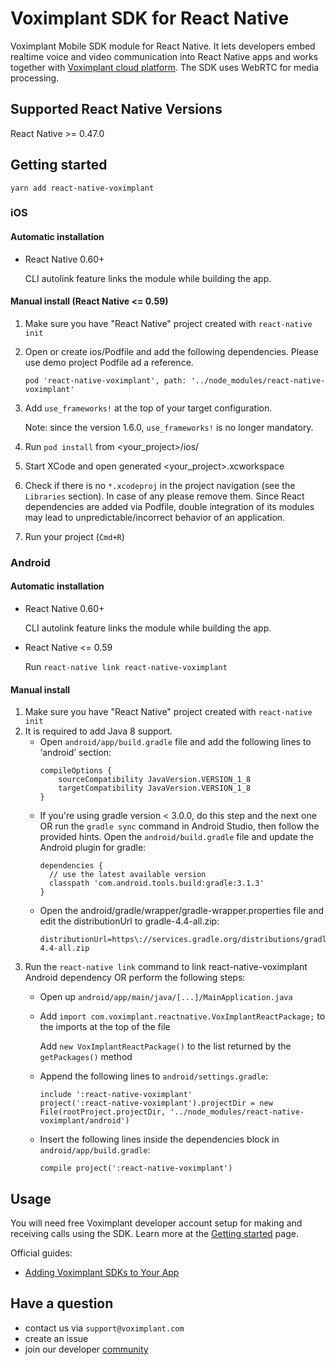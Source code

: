 # Voximplant SDK for React Native

Voximplant Mobile SDK module for React Native. It lets developers embed realtime voice and video communication into React Native apps and works together with [Voximplant cloud platform](http://voximplant.com). The SDK uses WebRTC for media processing.

## Supported React Native Versions
React Native >= 0.47.0

## Getting started

`yarn add react-native-voximplant`

### iOS

#### Automatic installation 
- React Native 0.60+

  CLI autolink feature links the module while building the app.

#### Manual install (React Native <= 0.59)

1. Make sure you have "React Native" project created with `react-native init`
2. Open or create ios/Podfile and add the following dependencies. Please use demo project Podfile ad a reference.
    ```
    pod 'react-native-voximplant', path: '../node_modules/react-native-voximplant'
    ```
3. Add `use_frameworks!` at the top of your target configuration.

   Note: since the version 1.6.0, `use_frameworks!` is no longer mandatory.
4. Run `pod install` from <your_project>/ios/
5. Start XCode and open generated <your_project>.xcworkspace
6. Check if there is no `*.xcodeproj` in the project navigation (see the  `Libraries` section). In case of any please remove them. 
   Since React dependencies are added via Podfile, double integration of its modules may lead to unpredictable/incorrect behavior of an application.
7. Run your project (`Cmd+R`)

### Android

#### Automatic installation 
- React Native 0.60+

  CLI autolink feature links the module while building the app.

- React Native <= 0.59

  Run `react-native link react-native-voximplant`

#### Manual install

1. Make sure you have "React Native" project created with `react-native init`
2. It is required to add Java 8 support. 
    - Open `android/app/build.gradle` file and add the following lines to ‘android’ section: 
        ```
        compileOptions {
            sourceCompatibility JavaVersion.VERSION_1_8
            targetCompatibility JavaVersion.VERSION_1_8
        }
        ```
    - If you're using gradle version < 3.0.0, do this step and the next one OR run the `gradle sync` command in Android Studio, then follow the provided hints. 
      Open the `android/build.gradle` file and update the Android plugin for gradle: 
        ```
        dependencies {
          // use the latest available version
          classpath 'com.android.tools.build:gradle:3.1.3'
        }​
        
        ```
    - Open the android/gradle/wrapper/gradle-wrapper.properties file and edit the distributionUrl to gradle-4.4-all.zip: 
        ```
        distributionUrl=https\://services.gradle.org/distributions/gradle-4.4-all.zip
        ```
3. Run the `react-native link` command to link react-native-voximplant Android dependency OR perform the following steps: 
    - Open up `android/app/main/java/[...]/MainApplication.java`
    - Add `import com.voximplant.reactnative.VoxImplantReactPackage;` to the imports at the top of the file
      
      Add `new VoxImplantReactPackage()` to the list returned by the `getPackages()` method
      
    - Append the following lines to `android/settings.gradle`:

        ```
        include ':react-native-voximplant'
        project(':react-native-voximplant').projectDir = new File(rootProject.projectDir, '../node_modules/react-native-voximplant/android')
        ```
    - Insert the following lines inside the dependencies block in `android/app/build.gradle`:
    
        ```
        compile project(':react-native-voximplant')
        ```    

## Usage
You will need free Voximplant developer account setup for making and receiving calls using the SDK. 
Learn more at the [Getting started](https://voximplant.com/docs/introduction) page.

Official guides:
- [Adding Voximplant SDKs to Your App](https://voximplant.com/docs/introduction/integration/adding_sdks)

## Have a question

- contact us via `support@voximplant.com`
- create an issue
- join our developer [community](https://discord.gg/sfCbT5u)

